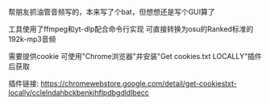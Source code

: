 帮朋友抓油管音频写的，本来写了个bat，但想想还是写个GUI算了

工具使用了ffmpeg和yt-dlp配合命令行实现
可直接转换为osu的Ranked标准的192k-mp3音频

需要提供cookie
可使用"Chrome浏览器"并安装"Get cookies.txt LOCALLY"插件后获取

插件链接:
https://chromewebstore.google.com/detail/get-cookiestxt-locally/cclelndahbckbenkjhflpdbgdldlbecc